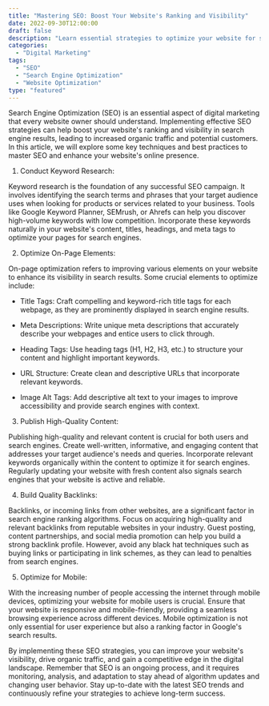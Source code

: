 ```yaml
--- 
title: "Mastering SEO: Boost Your Website's Ranking and Visibility"
date: 2022-09-30T12:00:00
draft: false
description: "Learn essential strategies to optimize your website for search engines and improve its visibility in search results."
categories: 
  - "Digital Marketing"
tags: 
  - "SEO"
  - "Search Engine Optimization"
  - "Website Optimization"
type: "featured"
---
```


Search Engine Optimization (SEO) is an essential aspect of digital marketing that every website owner should understand. Implementing effective SEO strategies can help boost your website's ranking and visibility in search engine results, leading to increased organic traffic and potential customers. In this article, we will explore some key techniques and best practices to master SEO and enhance your website's online presence.

1. Conduct Keyword Research:

Keyword research is the foundation of any successful SEO campaign. It involves identifying the search terms and phrases that your target audience uses when looking for products or services related to your business. Tools like Google Keyword Planner, SEMrush, or Ahrefs can help you discover high-volume keywords with low competition. Incorporate these keywords naturally in your website's content, titles, headings, and meta tags to optimize your pages for search engines.

2. Optimize On-Page Elements:

On-page optimization refers to improving various elements on your website to enhance its visibility in search results. Some crucial elements to optimize include:

- Title Tags: Craft compelling and keyword-rich title tags for each webpage, as they are prominently displayed in search engine results.

- Meta Descriptions: Write unique meta descriptions that accurately describe your webpages and entice users to click through.

- Heading Tags: Use heading tags (H1, H2, H3, etc.) to structure your content and highlight important keywords.

- URL Structure: Create clean and descriptive URLs that incorporate relevant keywords.

- Image Alt Tags: Add descriptive alt text to your images to improve accessibility and provide search engines with context.

3. Publish High-Quality Content:

Publishing high-quality and relevant content is crucial for both users and search engines. Create well-written, informative, and engaging content that addresses your target audience's needs and queries. Incorporate relevant keywords organically within the content to optimize it for search engines. Regularly updating your website with fresh content also signals search engines that your website is active and reliable.

4. Build Quality Backlinks:

Backlinks, or incoming links from other websites, are a significant factor in search engine ranking algorithms. Focus on acquiring high-quality and relevant backlinks from reputable websites in your industry. Guest posting, content partnerships, and social media promotion can help you build a strong backlink profile. However, avoid any black hat techniques such as buying links or participating in link schemes, as they can lead to penalties from search engines.

5. Optimize for Mobile:

With the increasing number of people accessing the internet through mobile devices, optimizing your website for mobile users is crucial. Ensure that your website is responsive and mobile-friendly, providing a seamless browsing experience across different devices. Mobile optimization is not only essential for user experience but also a ranking factor in Google's search results.

By implementing these SEO strategies, you can improve your website's visibility, drive organic traffic, and gain a competitive edge in the digital landscape. Remember that SEO is an ongoing process, and it requires monitoring, analysis, and adaptation to stay ahead of algorithm updates and changing user behavior. Stay up-to-date with the latest SEO trends and continuously refine your strategies to achieve long-term success.
